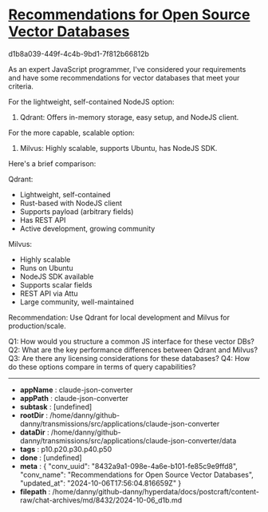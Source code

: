 # [Recommendations for Open Source Vector Databases](https://claude.ai/chat/8432a9a1-098e-4a6e-b101-fe85c9e9ffd8)

d1b8a039-449f-4c4b-9bd1-7f812b66812b

 As an expert JavaScript programmer, I've considered your requirements and have some recommendations for vector databases that meet your criteria.

For the lightweight, self-contained NodeJS option:
1. Qdrant: Offers in-memory storage, easy setup, and NodeJS client.

For the more capable, scalable option:
1. Milvus: Highly scalable, supports Ubuntu, has NodeJS SDK.

Here's a brief comparison:

Qdrant:
- Lightweight, self-contained
- Rust-based with NodeJS client
- Supports payload (arbitrary fields)
- Has REST API
- Active development, growing community

Milvus:
- Highly scalable
- Runs on Ubuntu
- NodeJS SDK available
- Supports scalar fields
- REST API via Attu
- Large community, well-maintained

Recommendation: Use Qdrant for local development and Milvus for production/scale.

Q1: How would you structure a common JS interface for these vector DBs?
Q2: What are the key performance differences between Qdrant and Milvus?
Q3: Are there any licensing considerations for these databases?
Q4: How do these options compare in terms of query capabilities?

---

* **appName** : claude-json-converter
* **appPath** : claude-json-converter
* **subtask** : [undefined]
* **rootDir** : /home/danny/github-danny/transmissions/src/applications/claude-json-converter
* **dataDir** : /home/danny/github-danny/transmissions/src/applications/claude-json-converter/data
* **tags** : p10.p20.p30.p40.p50
* **done** : [undefined]
* **meta** : {
  "conv_uuid": "8432a9a1-098e-4a6e-b101-fe85c9e9ffd8",
  "conv_name": "Recommendations for Open Source Vector Databases",
  "updated_at": "2024-10-06T17:56:04.816659Z"
}
* **filepath** : /home/danny/github-danny/hyperdata/docs/postcraft/content-raw/chat-archives/md/8432/2024-10-06_d1b.md